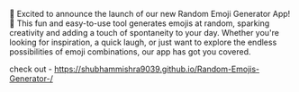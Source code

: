 🚀 Excited to announce the launch of our new Random Emoji Generator App! 🎉 
This fun and easy-to-use tool generates emojis at random, sparking creativity and 
adding a touch of spontaneity to your day. Whether you're looking for inspiration,
a quick laugh, or just want to explore the endless possibilities of emoji combinations, our app has got you covered.

check out - https://shubhammishra9039.github.io/Random-Emojis-Generator-/
